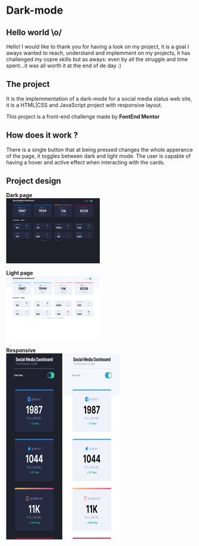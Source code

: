 # Dark-mode

## Hello world \o/
Hello! I would like to thank you for having a look on my project, it is a goal I aways wanted to reach, understand and implemment on my projects, it has challenged my copre skills but as aways: even by all the struggle and time spent...it was all worth it at the end of de day :)<br>

## The project
It is the implemmentation of a dark-mode for a social media status web site, it is a HTML|CSS and JavaScript project with responsive layout.  

This project is a front-end challenge made by **FontEnd Mentor**

## How does it work ?
There is a single button that at being pressed changes the whole apperance of the page, it toggles between dark and light mode. The user is capable of having a hover and active effect when interacting with the cards.

## Project design

**Dark page**<br>
 <img width=50% textAlign="center" src="./assets/images/screenshots/darkMode.png" alt="Initial screen">

 **Light page**<br>
 <img width=50% textAlign="center" src="./assets/images/screenshots/lightMode.png" alt="Initial screen">

**Responsive**<br>
  <img height=500 width=30% margin-right=32px src="./assets/images/screenshots/responsive__darkMode.png" alt="error messages">
  <img height=500 width=30% src="./assets/images/screenshots/responsive__lightMode.png" alt="error messages">
